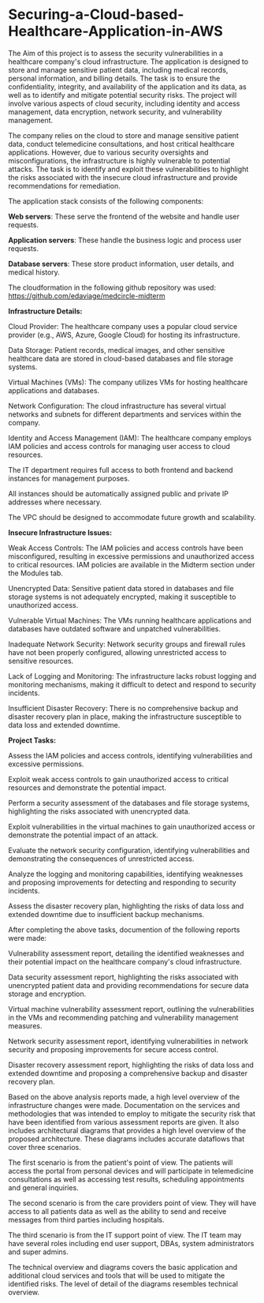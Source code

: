 # Securing-a-Cloud-based-Healthcare-Application-in-AWS

The Aim of this project is to assess the security vulnerabilities in a healthcare company's cloud infrastructure. The application is designed to store and manage sensitive patient data, including medical records, personal information, and billing details. The task is to ensure the confidentiality, integrity, and availability of the application and its data, as well as to identify and mitigate potential security risks. The project will involve various aspects of cloud security, including identity and access management, data encryption, network security, and vulnerability management.

The company relies on the cloud to store and manage sensitive patient data, conduct telemedicine consultations, and host critical healthcare applications. However, due to various security oversights and misconfigurations, the infrastructure is highly vulnerable to potential attacks. The task is to identify and exploit these vulnerabilities to highlight the risks associated with the insecure cloud infrastructure and provide recommendations for remediation. 


The application stack consists of the following components:


**Web servers**: These serve the frontend of the website and handle user requests.

**Application servers**: These handle the business logic and process user requests.

**Database servers**: These store product information, user details, and medical history.


The cloudformation in the following github repository was used: https://github.com/edaviage/medcircle-midterm


**Infrastructure Details:**


Cloud Provider: The healthcare company uses a popular cloud service provider (e.g., AWS, Azure, Google Cloud) for hosting its infrastructure.

Data Storage: Patient records, medical images, and other sensitive healthcare data are stored in cloud-based databases and file storage systems.

Virtual Machines (VMs): The company utilizes VMs for hosting healthcare applications and databases.

Network Configuration: The cloud infrastructure has several virtual networks and subnets for different departments and services within the company.

Identity and Access Management (IAM): The healthcare company employs IAM policies and access controls for managing user access to cloud resources.

The IT department requires full access to both frontend and backend instances for management purposes.

All instances should be automatically assigned public and private IP addresses where necessary.

The VPC should be designed to accommodate future growth and scalability.
 

**Insecure Infrastructure Issues:**


Weak Access Controls: The IAM policies and access controls have been misconfigured, resulting in excessive permissions and unauthorized access to critical resources. IAM policies are available in the Midterm section under the Modules tab.

Unencrypted Data: Sensitive patient data stored in databases and file storage systems is not adequately encrypted, making it susceptible to unauthorized access.

Vulnerable Virtual Machines: The VMs running healthcare applications and databases have outdated software and unpatched vulnerabilities.

Inadequate Network Security: Network security groups and firewall rules have not been properly configured, allowing unrestricted access to sensitive resources.

Lack of Logging and Monitoring: The infrastructure lacks robust logging and monitoring mechanisms, making it difficult to detect and respond to security incidents.

Insufficient Disaster Recovery: There is no comprehensive backup and disaster recovery plan in place, making the infrastructure susceptible to data loss and extended downtime.
 

**Project Tasks:** 


Assess the IAM policies and access controls, identifying vulnerabilities and excessive permissions.

Exploit weak access controls to gain unauthorized access to critical resources and demonstrate the potential impact.

Perform a security assessment of the databases and file storage systems, highlighting the risks associated with unencrypted data.

Exploit vulnerabilities in the virtual machines to gain unauthorized access or demonstrate the potential impact of an attack.

Evaluate the network security configuration, identifying vulnerabilities and demonstrating the consequences of unrestricted access.

Analyze the logging and monitoring capabilities, identifying weaknesses and proposing improvements for detecting and responding to security incidents.

Assess the disaster recovery plan, highlighting the risks of data loss and extended downtime due to insufficient backup mechanisms.


After completing the above tasks, documention of the following reports were made:


Vulnerability assessment report, detailing the identified weaknesses and their potential impact on the healthcare company's cloud infrastructure.

Data security assessment report, highlighting the risks associated with unencrypted patient data and providing recommendations for secure data storage and encryption.

Virtual machine vulnerability assessment report, outlining the vulnerabilities in the VMs and recommending patching and vulnerability management measures.

Network security assessment report, identifying vulnerabilities in network security and proposing improvements for secure access control.

Disaster recovery assessment report, highlighting the risks of data loss and extended downtime and proposing a comprehensive backup and disaster recovery plan.


Based on the above analysis reports made, a high level overview of the infrastructure changes were made. Documentation on the services and methodologies that was intended to employ to mitigate the security risk that have been identified from various assessment reports are given. It also includes architectural diagrams that provides a high level overview of the proposed architecture. These diagrams includes accurate dataflows that cover three scenarios. 

The first scenario is from the patient's point of view. The patients will access the portal from personal devices and will participate in telemedicine consultations as well as accessing test results, scheduling appointments and general inquiries.

The second scenario is from the care providers point of view. They will have access to all patients data as well as the ability to send and receive messages from third parties including hospitals.

The third scenario is from the IT support point of view. The IT team may have several roles including end user support, DBAs, system administrators and super admins.

The technical overview and diagrams covers the basic application and additional cloud services and tools that will be used to mitigate the identified risks. The level of detail of the diagrams resembles technical overview.
